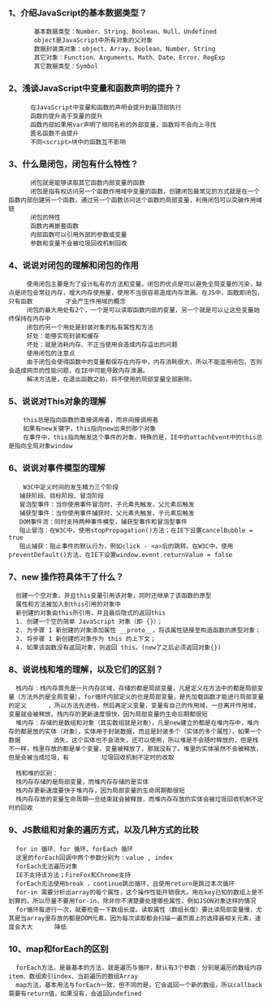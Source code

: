 ### 1、介绍JavaScript的基本数据类型？
           基本数据类型：Number、String、Boolean、Null、Undefined
           object是JavaScript中所有对象的父对象
           数据封装类对象：object、Array、Boolean、Number、String
           其它对象：Function、Arguments、Math、Date、Error、RegExp
           其它数据类型：Symbol
### 2、浅谈JavaScript中变量和函数声明的提升？
          在JavaScript中变量和函数的声明会提升到最顶部执行
          函数的提升高于变量的提升
          函数内部如果用var声明了相同名称的外部变量，函数将不会向上寻找
          匿名函数不会提升
          不同<script>块中的函数互不影响
### 3、什么是闭包，闭包有什么特性？
          闭包就是能够读取其它函数内部变量的函数
          闭包是指有权访问另一个函数作用域中变量的函数，创建闭包最常见的方式就是在一个函数内部创建另一个函数，通过另一个函数访问这个函数的局部变量，利用闭包可以突破作用域链
          闭包的特性
          函数内再嵌套函数
          内部函数可以引用外部的参数或变量
          参数和变量不会被垃圾回收机制回收
### 4、说说对闭包的理解和闭包的作用
         使用闭包主要是为了设计私有的方法和变量。闭包的优点是可以避免全局变量的污染，缺点是闭包会常驻内存，增大内存使用量，使用不当很容易造成内存泄漏。在JS中，函数即闭包，只有函数         才会产生作用域的概念
         闭包的最大用处有2个，一个是可以读取函数内部的变量，另一个就是可以让这些变量始终保持在内存中
         闭包的另一个用处是封装对象的私有属性和方法
         好处：能够实现封装和缓存
         坏处：就是消耗内存、不正当使用会造成内存溢出的问题
         使用闭包的注意点
         由于闭包会使得函数中的变量都保存在内存中，内存消耗很大，所以不能滥用闭包，否则会造成网页的性能问题，在IE中可能导致内存泄漏。
         解决方法是，在退出函数之前，将不使用的局部变量全部删除。
### 5、说说对This对象的理解
        this总是指向函数的直接调用者，而非间接调用者
        如果有new关键字，this指向new出来的那个对象
        在事件中，this指向触发这个事件的对象，特殊的是，IE中的attachEvent中的this总是指向全局对象window
### 6、说说对事件模型的理解
        W3C中定义时间的发生精力三个阶段
       捕获阶段、目标阶段、冒泡阶段
       冒泡型事件：当你使用事件冒泡时，子元素先触发，父元素后触发
       捕获型事件：当你使用事件捕获时，父元素先触发，子元素后触发
       DOM事件流：同时支持两种事件模型，捕获型事件和冒泡型事件
       阻止冒泡：在W3C中，使用stopPropagation()方法；在IE下设置cancelBubble = true
       阻止捕获：阻止事件的默认行为，例如click - <a>后的跳转。在W3C中，使用preventDefault()方法，在IE下设置window.event.returnValue = false
### 7、new 操作符具体干了什么？
      创建一个空对象，并且this变量引用该对象，同时还继承了该函数的原型
      属性和方法被加入到this引用的对象中
      新创建的对象由this所引用，并且最后隐式的返回this
      1. 创建一个空的简单 JavaScript 对象（即 {}）；
      2. 为步骤 1 新创建的对象添加属性 __proto__，将该属性链接至构造函数的原型对象；
      3. 将步骤 1 新创建的对象作为 this 的上下文；
      4. 如果该函数没有返回对象，则返回 this。(new了之后必须返回对象{})
### 8、说说栈和堆的理解，以及它们的区别？
      栈内存：栈内存首先是一片内存区域，存储的都是局部变量，凡是定义在方法中的都是局部变量（方法外的是全局变量），for循环内部定义的也是局部变量，是先加载函数才能进行局部变量的定义      ，所以方法先进栈，然后再定义变量，变量有自己的作用域，一旦离开作用域，变量就会被释放。栈内存的更新速度很快，因为局部变量的生命后期都很短
      堆内存：存储的是数组和对象（其实数组就是对象），凡是new建立的都是在堆内存中，堆内存的都是放的实体（对象），实体用于封装数据，而且是封装多个（实体的多个属性），如果一个数据         消失，这个实体也不会消失，还可以使用，所以堆是不会随时释放的，但是栈不一样，栈里存放的都是单个变量，变量被释放了，那就没有了。堆里的实体虽然不会被释放，但是会被当成垃圾，有         垃圾回收机制不定时的收取

      栈和堆的区别：
      栈内存存储的是局部变量，而堆内存存储的是实体
      栈内存更新速度要快于堆内存，因为局部变量的生命周期都很短
      栈内存存放的变量生命周期一旦结束就会被释放，而堆内存存放的实体会被垃圾回收机制不定时的回收
### 9、JS数组和对象的遍历方式，以及几种方式的比较
      for in 循环、for 循环、forEach 循环
      这里的forEach回调中两个参数分别为：value , index
      forEach无法遍历对象
      IE不支持该方法；FireFox和Chrome支持
      forEach无法使用break ，continue跳出循环，且使用return是跳过本次循环
      for-in 需要分析出array的每个属性，这个操作性能开销很大。用在key已知的数组上是不划算的。所以尽量不要用for-in，除非你不清楚要处理哪些属性，例如JSON对象这样的情况
      for循环每进行一次，就要检查一下数组长度。读取属性（数组长度）要比读局部变量慢，尤其是当array里存放的都是DOM元素，因为每次读取都会扫描一遍页面上的选择器相关元素，速度会大大      降低
### 10、map和forEach的区别
      forEach方法，是最基本的方法，就是遍历与循环，默认有3个参数：分别是遍历的数组内容item、数组索引index、当前遍历的数组Array
      map方法，基本用法与forEach一致，但不同的是，它会返回一个新的数组，所以callback需要有return值，如果没有，会返回undefined
